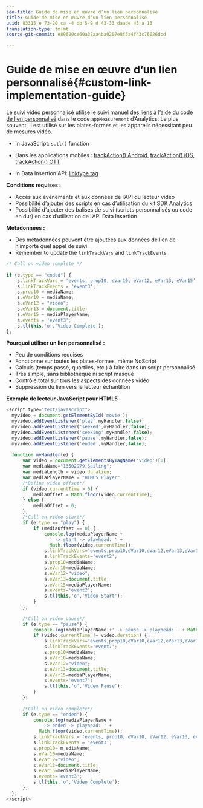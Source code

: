 ```yaml
---
seo-title: Guide de mise en œuvre d’un lien personnalisé
title: Guide de mise en œuvre d’un lien personnalisé
uuid: 83315 e 73-20 ca -4 db 5-9 d 43-33 daade 45 a 13
translation-type: tm+mt
source-git-commit: e89620ce60a37aa4ba0207e8f5a4f43c76026dcd

---
```



# Guide de mise en œuvre d’un lien personnalisé{#custom-link-implementation-guide}

Le suivi vidéo personnalisé utilise le [suivi manuel des liens à l’aide du code de lien personnalisé](https://marketing.adobe.com/resources/help/en_US/sc/implement/link_manual.html) dans le code `appMeasurement` d’Analytics. Le plus souvent, il est utilisé sur les plates-formes et les appareils nécessitant peu de mesures vidéo.

* In JavaScript: `s.tl()` function
* Dans les applications mobiles : [trackAction() Android](https://marketing.adobe.com/resources/help/en_US/mobile/android/actions.html), [trackAction() iOS](https://marketing.adobe.com/resources/help/en_US/mobile/ios/actions.html), [trackAction() OTT](/help/sdk-implement/analytics-with-ott/track-app-actions.md)

* In Data Insertion API: [linktype tag](https://github.com/AdobeDocs/analytics-1.4-apis/blob/master/docs/data-insertion-api/reference/r_supported_tags.md)

**Conditions requises :**

* Accès aux événements et aux données de l’API du lecteur vidéo
* Possibilité d’ajouter des scripts en cas d’utilisation du kit SDK Analytics
* Possibilité d’ajouter des balises de suivi (scripts personnalisés ou code en dur) en cas d’utilisation de l’API Data Insertion

**Métadonnées :**

* Des métadonnées peuvent être ajoutées aux données de lien de n’importe quel appel de suivi.
* Remember to update the `linkTrackVars` and `linkTrackEvents`

```javascript
/* Call on video complete */ 
 
if (e.type == "ended") {  
    s.linkTrackVars = 'events, prop10, eVar10, eVar12, eVar13, eVar15’; 
    s.linkTrackEvents = 'event3'; 
    s.prop10 = mediaName; 
    s.eVar10 = mediaName; 
    s.eVar12 = "video"; 
    s.eVar13 = document.title; 
    s.eVar15 = mediaPlayerName; 
    s.events = 'event3'; 
    s.tl(this,'o','Video Complete'); 
};
```

**Pourquoi utiliser un lien personnalisé :**

* Peu de conditions requises
* Fonctionne sur toutes les plates-formes, même NoScript
* Calculs (temps passé, quartiles, etc.) à faire dans un script personnalisé
* Très simple, sans bibliothèque ni script masqué
* Contrôle total sur tous les aspects des données vidéo
* Suppression du lien vers le lecteur échantillon

**Exemple de lecteur JavaScript pour HTML5**

```javascript
<script type="text/javascript"> 
  myvideo = document.getElementById('movie'); 
  myvideo.addEventListener('play',myHandler,false); 
  myvideo.addEventListener('seeked',myHandler,false); 
  myvideo.addEventListener('seeking',myHandler,false); 
  myvideo.addEventListener('pause',myHandler,false); 
  myvideo.addEventListener('ended',myHandler,false); 
   
  function myHandler(e) { 
      var video = document.getElementsByTagName('video')[0]; 
      var mediaName="13502979:Sailing"; 
      var mediaLength = video.duration; 
      var mediaPlayerName = "HTML5 Player"; 
      /*Define video offset*/ 
      if (video.currentTime > 0) { 
          mediaOffset = Math.floor(video.currentTime); 
      } else { 
          mediaOffset = 0; 
      }; 
      /*Call on video start*/ 
      if (e.type == "play") { 
          if (mediaOffset == 0) { 
              console.log(mediaPlayerName + 
                ' -> start -> playhead: ' +  
                Math.floor(video.currentTime)); 
              s.linkTrackVars='events,prop10,eVar10,eVar12,eVar13,eVar15'; 
              s.linkTrackEvents='event2'; 
              s.prop10=mediaName; 
              s.eVar10=mediaName; 
              s.eVar12="video"; 
              s.eVar13=document.title; 
              s.eVar15=mediaPlayerName; 
              s.events='event2'; 
              s.tl(this,'o','Video Start'); 
          } 
      }; 
   
      /*Call on video pause*/ 
      if (e.type == "pause") { 
          console.log(mediaPlayerName +' -> pause -> playhead: ' + Math.floor(video.currentTime)); 
          if (video.currentTime != video.duration) { 
              s.linkTrackVars='events,prop10,eVar10,eVar12,eVar13,eVar15'; 
              s.linkTrackEvents='event7'; 
              s.prop10=mediaName; 
              s.eVar10=mediaName; 
              s.eVar12="video"; 
              s.eVar13=document.title; 
              s.eVar15=mediaPlayerName; 
              s.events='event7'; 
              s.tl(this,'o','Video Pause'); 
          } 
      }; 
   
      /*Call on video complete*/ 
      if (e.type == "ended") { 
          console.log(mediaPlayerName + 
            ' -> ended -> playhead: ' + 
            Math.floor(video.currentTime)); 
          s.linkTrackVars = 'events, prop10, eVar10, eVar12, eVar13, eVar15'; 
          s.linkTrackEvents = 'event3'; 
          s.prop10= m ediaName; 
          s.eVar10=mediaName; 
          s.eVar12="video"; 
          s.eVar13=document.title; 
          s.eVar15=mediaPlayerName; 
          s.events='event3'; 
          s.tl(this,'o','Video Complete'); 
      }; 
  }; 
</script>
```

